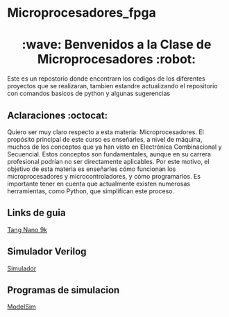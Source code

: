 # Microprocesadores_fpga
<h1 align="center">:wave:	Benvenidos a la Clase de Microprocesadores :robot:	</h1>

<p aling="justify">Este es un repostorio donde encontrarn los codigos de los diferentes proyectos que se realizaran, tambien estandre actualizando el repositorio con comandos basicos de python y algunas sugerencias</P>

<h2 aling="senter">Aclaraciones :octocat:</h2>

<p aling="justify">Quiero ser muy claro respecto a esta materia: Microprocesadores. El propósito principal de este curso es enseñarles, a nivel de máquina, muchos de los conceptos que ya han visto en Electrónica Combinacional y Secuencial. Estos conceptos son fundamentales, aunque en su carrera profesional podrían no ser directamente aplicables. Por este motivo, el objetivo de esta materia es enseñarles cómo funcionan los microprocesadores y microcontroladores, y cómo programarlos. Es importante tener en cuenta que actualmente existen numerosas herramientas, como Python, que simplifican este proceso. </p>

<h2>Links de guia</h2>

[Tang Nano 9k](https://wiki.sipeed.com/hardware/en/tang/Tang-Nano-9K/Nano-9K.html)<br>

<h2>Simulador Verilog</h2>

[Simulador](https://8bitworkshop.com/v3.9.0/?platform=verilog&file=clock_divider.v)<br>

<h2>Programas de simulacion</h2>

[ModelSim](https://www.intel.com/content/www/us/en/software-kit/750368/modelsim-intel-fpgas-standard-edition-software-version-18-1.html)<br>






